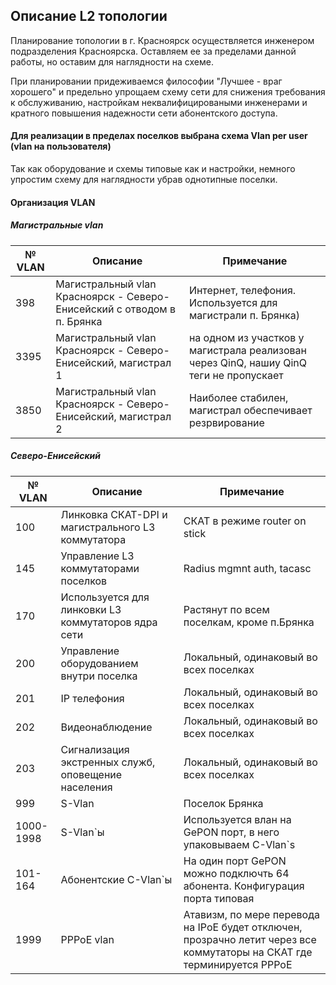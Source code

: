 ## Описание L2 топологии

Планирование топологии в г. Красноярск осуществляется инженером подразделения Красноярска. Оставляем ее за пределами данной работы, но оставим для наглядности на схеме. 
    
При планировании придеживаемся философии "Лучшее - враг хорошего" и предельно упрощаем схему сети для снижения требования к обслуживанию, настройкам неквалифицироваными инженерами и кратного повышения надежности сети абонентского доступа.  
#### Для реализации в пределах поселков выбрана схема Vlan per user (vlan на пользователя)  
  
Так как оборудование и схемы типовые как и настройки, немного упростим схему для наглядности убрав однотипные поселки.  
  
#### Организация VLAN
##### Магистральные vlan
|№ VLAN|Описание|Примечание|
|-------|--------|----------|
|398|Магистральный vlan  Красноярск - Северо-Енисейский с отводом в п. Брянка|Интернет, телефония. Используется для магистрали п. Брянка)|  
|3395|Магистральный vlan  Красноярск - Северо-Енисейский, магистрал 1|на одном из участков у магистрала реализован через QinQ, нашиу QinQ теги не пропускает|
|3850|Магистральный vlan  Красноярск - Северо-Енисейский, магистрал 2|Наиболее стабилен, магистрал обеспечивает резрвирование|  

##### Северо-Енисейский
  |№ VLAN|Описание|Примечание|
  |-------|--------|----------|
  |100|Линковка СКАТ-DPI и магистрального L3 коммутатора|СКАТ в режиме router on stick
  |145|Управление L3 коммутаторами поселков|Radius mgmnt auth, tacasc|
|170|Используется для линковки L3 коммутаторов ядра сети|Растянут по всем поселкам, кроме п.Брянка|
|200|Управление оборудованием внутри поселка|Локальный, одинаковый во всех поселках|
|201|IP телефония|Локальный, одинаковый во всех поселках|
|202|Видеонаблюдение|Локальный, одинаковый во всех поселках|
|203|Сигнализация экстренных служб, оповещение населения|Локальный, одинаковый во всех поселках|
|999|S-Vlan|Поселок Брянка|
|1000-1998|S-Vlan`ы|Используется влан на GePON порт, в него упаковываем C-Vlan`s|
|101-164|Абонентские C-Vlan`ы|На один порт GePON можно подключть 64 абонента. Конфигурация порта типовая|
|1999|PPPoE vlan|Атавизм, по мере перевода на IPoE будет отключен, прозрачно летит через все коммутаторы на СКАТ где терминируется PPPoE|